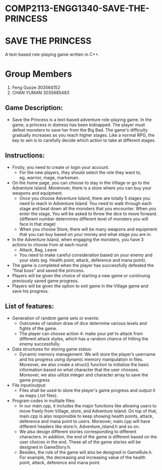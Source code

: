 # COMP2113-ENGG1340-SAVE-THE-PRINCESS
# SAVE THE PRINCESS
A text-based role-playing game written in C++. 

# Group Members
1. Feng Guoze 303564152
2. CHAN YUMAN 3035685483


## Game Description:
* Save the Princess is a text-based adventure role-playing game. In the game, a princess in distress has been kidnapped. The player must defeat monsters to save her from the Big Bad. The game's difficulty gradually increases as you reach higher stages. Like a normal RPG, the key to win is to carefully decide which action to take at different stages.

## Instructions:
* Firstly, you need to create or login your account.
  * For the new players, they should select the role they want to, eg,.warrior, mage, marksman.
* On the home page, you can choose to stay in the Village or go to the Adventure Island. Moverover, there is a store where you can buy your weapons and equipment.
  * Once you choose Adventure Island, there are totally 5 stages you need to reach in Adventure Island. You need to walk through each stage and beat down all the monsters that you encounter. When you enter the stage, You will be asked to throw the dice to move forward. (different number determines different level of monsters you will face in that stage)
  * When you choose Store, there will be many weapons and equipment that you can buy based on your money and what stage you are in.
* In the Adventure Island, when engaging the monsters, you have 3 actions to choose from at each round.
  * Attack, Bag, Leave
  * You need to make careful consideration based on your enemy and your stats (eg. Health point, attack, deference and mana point).
* The game is completed when the player has successfully defeated the "final boss" and saved the princess.
* Players will be given the choice of starting a new game or continuing previously saved game progress.
* Players will be given the option to exit game in the Village game and save his progress.

## List of features: 
* Generation of random game sets or events: 
  * Outcomes of random draw of dice determine various levels and fights of the game.
  * The player can choose action 4: make your pet to attack from different attack styles, which has a random chance of hitting the enemy successfully.
* Data structures for storing game status:
  * Dynamic memory management: We will store the player’s username and his progress using dynamic memory manipulation in files. Moreover, we also create a struct() function to initialize the basic information based on what character that the user chooses. Moreover, we also utilize integer and character array to save the game progress
* File input/output: 
  * Files shall be used to store the player's game progress and output it as maps (.txt files).
* Program codes in multiple files:
  * In our main.cpp, it includes the major functions like allowing users to move freely from Village, store, and Adventure Island. On top of that, main.cpp is also responsible to keep showing health points, attack, deference and mana point to users. Moreover, main.cpp will have different headers like store.h, Adventure_lsland.h and so on.
  * We also design different stories corresponding to different characters. In addition, the end of the game is different based on the user choices in the end. These all of the game stories will be designed in GameStory.h.
  * Besides, the rule of the game will also be designed in GameRule.h. For example, the decreasing and increasing value of the health point, attack, deference and mana point. 






